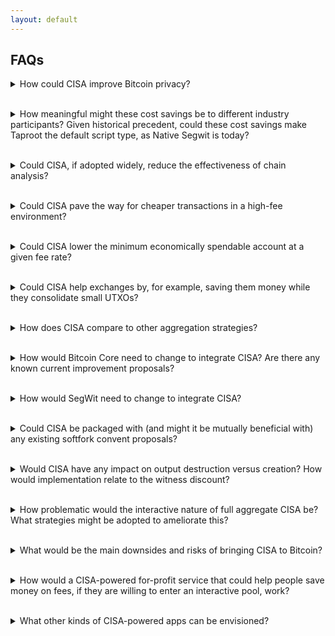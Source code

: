 ```yaml
---
layout: default
---
```


## FAQs

<details>
  <summary>How could CISA improve Bitcoin privacy?</summary><br>

  CISA by itself does not improve Bitcoin privacy.
  But the potential fee savings enabled by CISA could help make CoinJoins a much more widely adopted
  way of using Bitcoin on-chain. When using a CoinJoin-enabled wallet promises significantly
  lower fees, this should lead to wider adoptions by users. In turn, this could lead to more
  wallets adding CoinJoin integrations giving users more options matching their preferences.
  In a future where CISA is widely adopted, using CoinJoins may also be widely adopted and
  even be considered the default to interact with Bitcoin on-chain.

<br><br></details><br>

<!--
<details>
  <summary>Exactly how much cost-savings could CISA provide across different types of transactions?</summary><br>

  In general, there is no effect for transactions with one input because there is nothing to aggregate
  them with.

  Half aggregation:
  - Historical average transaction*: 7.6% WU (20.6% size)
  - CoinJoin (100 in/100 out):
  - Consolidation:
  - PayJoin: 3.7% WU

  Full aggregation
  - Historical average transaction*: 9.6% WU (26.1% size)
  - CoinJoin (100 in/100 out):
  - Consolidation:
  - PayJoin:

  * Historically the average transaction per https://transactionfee.info/ included 2.73 inputs and 2.8 outputs.

<br><br></details><br>
-->

<details>
  <summary>How meaningful might these cost savings be to different industry participants? Given historical precedent, could these cost savings make Taproot the default script type, as Native Segwit is today?</summary><br>

  The savings are very meaningful for all industry participants that have to deal with many
  on-choin transactions on a regular basis, such as merchants and exchanges. A good indication
  for this is the number of consolidation transactions that can be observed in a low-fee environment.
  The more consolidation pressure there is, the more fee savings the industry participants can get
  from using CISA with their consolidation transactions.
<br><br>
  It is very hard to project how quick adoption would progress, given that there is no full proposal
  at the moment. But the potential fee savings should motivate those participants of the network the
  most that historically often were the slowest to adopt new proposals: merchants and exchanges with volumes of
  on-chain transactions. On the side of user wallets, simply adding support for a new script type
  is not difficult, so this should not be a blocker. This means CISA could provide some additional
  momentum for adoption of a newer default script type.

<br><br></details><br>

<details>
  <summary>Could CISA, if adopted widely, reduce the effectiveness of chain analysis?</summary><br>

  CISA by itself does not reduce the effectiveness of chain analysis and might even be strengthening
  it. Introducing CISA with full aggregation to Bitcoin would mean that the common input heuristic
  could be assumed to be stronger for transactions that use full aggregation. Since full aggregation
  requires an interactive protocol which may not be widely at the time of a potential soft fork that
  adds CISA, the initial appearances of fully aggregated transactions are probably from a user that
  controls all inputs. This means that it is important to have the signature scheme ready as early as
  possible and give wallets time to adopt the scheme ideally even before the soft fork activates.
<br><br>
  However, the effectiveness of chain analysis can be reduced by a widened adoption of privacy
  protocols, such as CoinJoins and PayJoins. CISA has the potential to help the adoption of such 
  protocols because it makes transactions that use these techniques cheaper. This shifts the
  incentives for using these protocols from purely motivated by privacy to a combination of privacy
  and savings.

<br><br></details><br>

<details>
  <summary>Could CISA pave the way for cheaper transactions in a high-fee environment?</summary><br>

  Yes, all transactions with more than 1 input (assuming full-agg) would profit from fee savings
  when using CISA. The only requirement is that the spent UTXOs are already using an CISA-compatible
  output type. More inputs result in higher savings which leads to additional motivation to use
  collaborative protocols, such as CoinJoins, when spending funds. Once CISA has seen significant
  adoption this should lead to a lower overall fee level since the space savings that CISA bring
  also mean more transactions can end up in a block.

<br><br></details><br>

<details>
  <summary>Could CISA lower the minimum economically spendable account at a given fee rate?</summary><br>

  Yes, UTXOs that are spendable with CISA can be consolidated at lower costs than output types
  that can not use CISA.

<br><br></details><br>

<details>
  <summary>Could CISA help exchanges by, for example, saving them money while they consolidate small UTXOs?</summary><br>

  Yes, consolidation transactions are among the transaction types that would see the highest
  impact from signature aggregation because they consist of a lot of inputs, which means they
  also have a lot of signatures that would cause extra fees when compared to a CISA transaction.

<br><br></details><br>

<details>
  <summary>How does CISA compare to other aggregation strategies?</summary><br>

  CISA, i.e. signature aggregation, is related to but still very different from key aggregation
  that is more and more widely implemented post the Taproot deployment. Please refer to the
  <a href="https://cisaresearch.org/#signature-aggregation--key-aggregation-eg-musig-frost">specific section on this topic.</a>
  for more details.

<br><br></details><br>

<!--
<details>
  <summary>Are there any ways in which CISA could help upgrade or complement the Lightning Network, eCash, or existing CoinJoin mechanisms?</summary><br>

  - CoinJoin primary
  - Lightning no, musig use case
  - eCash no

<br><br></details><br>

<details>
  <summary>How might CISA protect the social and legal choice of Bitcoin users and businesses to CoinJoin, and the likelihood of more CoinJoin behavior, if users could state (if asked) that their decision was based on saving money, not simply seeking more privacy?</summary><br>

  TBD

<br><br></details><br>
-->

<details>
  <summary>How would Bitcoin Core need to change to integrate CISA? Are there any known current improvement proposals?</summary><br>

  There is currently no fully formulated proposal for CISA. The goal of this website is to show
  the different aspects that such a proposal could include and will have details on the proposal
  as soon as it is available.

<br><br></details><br>

<details>
  <summary>How would SegWit need to change to integrate CISA?</summary><br>

  The most likely way to deploy CISA would be with a softfork via a new SegWit version.

<br><br></details><br>

<details>
  <summary>Could CISA be packaged with (and might it be mutually beneficial with) any existing softfork convent proposals?</summary><br>

  Yes, CISA could be packaged with any of the softfork proposals being discussed currently. The
  deployment and signalling mechanism could work for all proposals as a whole or for each 
  proposal individually.

<br><br></details><br>

<details>
  <summary>Would CISA have any impact on output destruction versus creation? How would implementation relate to the witness discount?</summary><br>

  In Bitcoin transactions signatures are associated with inputs which destruct an output. Since
  signatures could be aggregated using CISA, the destruction of outputs would get cheaper while
  the creation would stay at the same price.
<br><br>
  The witness discount causes witness data, i.e. signatures, to cost less fees than the rest of
  the transaction. The discount thus softens the fee savings effect of CISA. This is also the
  reason that the space savings of CISA are different from the space savings.

<br><br></details><br>

<details>
  <summary>How problematic would the interactive nature of full aggregate CISA be? What strategies might be adopted to ameliorate this?</summary><br>

  The interactive nature for full signature aggregation is similar to the one in key aggreation
  that is more and more widely implemented on top of Taproot. The solution to this is a secure
  signature scheme comparable to the role that MuSig plays for key aggregation. At the time of
  writing this, such a scheme still needs to be developed. After it has been developed it will
  need to be analyzed by cryptography researchers that, ideally, will be able to develop a security
  proof for it.
<br><br>
  Under the assumption that such a scheme can and will be developed, the interactive nature is
  not problematic taking aside the work that needs to go into developing the described scheme and
  the effort that will have to go into wallets and other apps that want to utilize full-agg CISA
  in an interactive protocol context.

<br><br></details><br>

<details>
  <summary>What would be the main downsides and risks of bringing CISA to Bitcoin?</summary><br>

  Any protocol upgrade comes with the risk of introducing bugs. While there are still many significant
  hurdles to clear for CISA to be considered a concrete proposal, it seems very likely that CISA will
  be proposal that is more limited in scope than most advanced script proposals and smaller in scope
  compared to SegWit and Taproot. Still, it is a changes that will require many hours of review from
  many people, including both cryptographers and software engineers.
<br><br>
  From a privacy perspective, there are two potential risks to name: The first is that users may be
  more eager to consolidate their funds since such transactions would be cheaper than they are today.
  However, consolidations need to be treated with caution as they can reveal common ownership. The
  second risk is related to this: In transactions generally the common input heuristic would probably
  considered to be stronger than today for any transaction with a fully aggregated signature.

<br><br></details><br>

<details>
  <summary>How would a CISA-powered for-profit service that could help people save money on fees, if they are willing to enter an interactive pool, work?</summary><br>

  Such a service would probably work similar to the for-profit CoinJoin services that already exist
  today. If privacy is not a feature that matters to users, a significant amount of features could
  be dropped by such a service, probably leading to further (but minor) additional fee savings and
  higher ease of use for its users.

<br><br></details><br>

<details>
  <summary>What other kinds of CISA-powered apps can be envisioned?</summary><br>

  A non-exhaustive list of ideas:

  <ul>
  <li>Any wallet can implement CISA to save on fees whenever it is consolidating outputs in one of its transactions</li>
  <li>Service providers like merchants and exchanges that frequently receive and consolidate UTXOs can use CISA to save a lot of fees when using CISA in their consolidation transactions</li>
  <li>PayJoin transactions can profit from fee savings in a similar matter as CoinJoins, even though their savings are smaller since their transactions tend to be a lot smaller with fewer inputs</li>
  <li>A batching server that batches PBST signed with SINGLE|ANYONECANPAY sig hash could utilize half-aggregation to save fees for its users</li>
  </ul>

<br><br></details><br>
